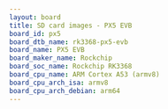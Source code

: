 ```yaml
---
layout: board
title: SD card images - PX5 EVB
board_id: px5
board_dtb_name: rk3368-px5-evb
board_name: PX5 EVB
board_maker_name: Rockchip
board_soc_name: Rockchip RK3368
board_cpu_name: ARM Cortex A53 (armv8)
board_cpu_arch_isa: armv8
board_cpu_arch_debian: arm64
---
```

